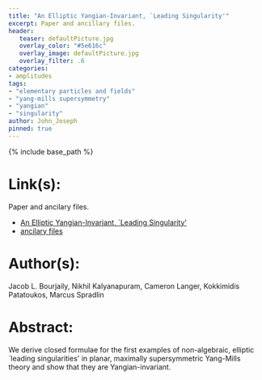 ```yaml
---
title: "An Elliptic Yangian-Invariant, `Leading Singularity'"
excerpt: Paper and ancillary files.
header:
   teaser: defaultPicture.jpg
   overlay_color: "#5e616c"
   overlay_image: defaultPicture.jpg
   overlay_filter: .6
categories:
- amplitudes
tags:
- "elementary particles and fields"
- "yang-mills supersymmetry"
- "yangian"
- "singularity"
author: John_Joseph
pinned: true
---
```

{% include base_path %}

# Link(s):
Paper and ancilary files.
  * [An Elliptic Yangian-Invariant, `Leading Singularity'](https://arxiv.org/abs/2012.14438)
  * [ancilary files](https://arxiv.org/src/2012.14438/anc)

# Author(s):
Jacob L. Bourjaily, Nikhil Kalyanapuram, Cameron Langer, Kokkimidis Patatoukos, Marcus Spradlin

# Abstract:
We derive closed formulae for the first examples of non-algebraic, elliptic `leading singularities' in planar, maximally supersymmetric Yang-Mills theory and show that they are Yangian-invariant.